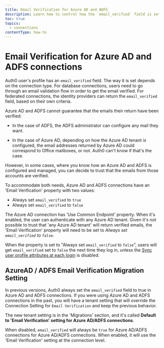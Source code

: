 ```yaml
---
title: Email Verification for Azure AD and ADFS
description: Learn how to control how the `email_verified` field is set for Azure AD and ADFS
toc: true
topics:
  - connections
contentType: how-to
---
```

# Email Verification for Azure AD and ADFS connections

Auth0 user's profile has an `email_verified` field. The way it is set depends on the connection type. For database connections, users need to go through an email validation flow in order to get the email verified. For federated connections, the identity providers can return the `email_verified` field, based on their own criteria.

Azure AD and ADFS cannot guarantee that the emails their return have been verified: 

- In the case of ADFS, the ADFS administrator can configure any mail they want. 

- In the case of Azure AD, depending on how the Azure AD tenant is configured, the email addresses returned by Azure AD could correspond to Office mailboxes, or not. Auth0 can't know if that's the case.

However, in some cases, where you know how an Azure AD and ADFS is configured and managed, you can decide to trust that the emails from those accounts are verified.

To accommodate both needs, Azure AD and ADFS connections have an 'Email Verification' property with two values:

- Always set `email_verified` to `true`
- Always set `email_verified` to `false`

The Azure AD connection has 'Use Common Endpoint' property. When it's enabled, the user can authenticate with any Azure AD tenant. Given it's not possible to trust that 'any Azure AD tenant' will return verified emails, the 'Email Verification' property will need to be set to *Always set `email_verified` to `false`*.

When the property is set to "Always set `email_verified` to `false`", users will get `email_verified` set to `false` the next time they log in, unless the [Sync user profile attributes at each login](/dashboard/guides/connections/configure-connection-sync) is disabled.


## AzureAD / ADFS Email Verification Migration Setting

In previous versions, Auth0 always set the `email_verified` field to true in Azure AD and ADFS connections. If you were using Azure AD and ADFS connections in the past, you will have a tenant setting that will override the Connection Setting for `Email Verification` and keep the previous behavior. 

The new tenant setting is in the 'Migrations' section, and it's called **Default to 'Email Verification' setting for Azure AD/ADFS connections**.

When disabled, `email_verified` will always be `true` for Azure AD/ADFS connections for Azure AD/ADFS connections. When enabled, it will use the 'Email Verification' setting at the connection level.

